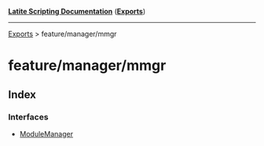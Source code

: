 [**Latite Scripting Documentation**](../README.md) ([**Exports**](../exports.md))

---

[Exports](../exports.md) > feature/manager/mmgr

# feature/manager/mmgr

## Index

### Interfaces

- [ModuleManager](interfaces/interface.ModuleManager.md)
